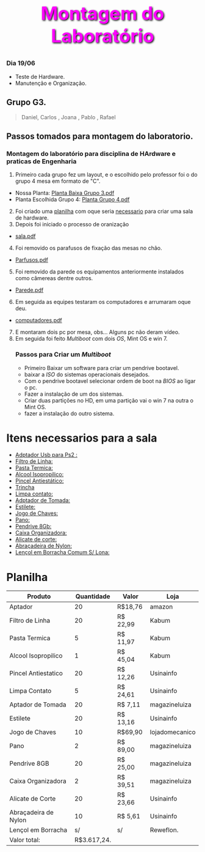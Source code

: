 <div align="center">
    <h1 style="color: #ff00ff; font-size: 48px; font-weight: bold; text-shadow: 2px 2px 4px #000000;">Montagem do Laboratório</h1>
</div>





### Dia 19/06
- Teste de Hardware.
- Manutenção e Organização.
## Grupo G3.
> Daniel, Carlos , Joana , Pablo , Rafael
## Passos tomados para montagem do laboratorio.
### Montagem do laboratório para disciplina de HArdware e praticas de Engenharia
1. Primeiro cada grupo fez um layout, e o escolhido pelo professor foi o do grupo 4 mesa em formato de "C".
- Nossa Planta: [Planta Baixa Grupo 3.pdf](https://github.com/DanielFreitassc/Trabalho_Extensao/files/11875119/Planta.Baixa.Grupo.3.pdf)
- Planta Escolhida Grupo 4: [Planta Grupo 4.pdf](https://github.com/DanielFreitassc/Trabalho_Extensao/files/11875138/Planta.Grupo.4.pdf)

2. Foi criado uma [planilha](#Planilha) com oque seria [necessario](#Itens-necessarios-para-a-sala) para criar uma sala de hardware.
3. Depois foi iniciado o processo de oranização  
- [sala.pdf](https://github.com/DanielFreitassc/Trabalho_Extensao/files/11875239/sala.pdf)
4. Foi removido os parafusos de fixação das mesas no chão.
- [Parfusos.pdf](https://github.com/DanielFreitassc/Trabalho_Extensao/files/11875244/Parfusos.pdf)
5. Foi removido da parede os equipamentos anteriormente instalados como câmereas dentre outros.
- [Parede.pdf](https://github.com/DanielFreitassc/Trabalho_Extensao/files/11875247/Parede.pdf)
6. Em seguida as equipes testaram os computadores e arrumaram oque deu.
- [computadores.pdf](https://github.com/DanielFreitassc/Trabalho_Extensao/files/11875248/computadores.pdf)
7. E montaram dois pc por mesa, obs... Alguns pc não deram vídeo.
8. Em seguida foi feito *Multiboot* com dois *OS*, Mint OS e win 7.
    ### Passos para Criar um *Multiboot*
   - Primeiro Baixar um software para criar um pendrive bootavel.
   - baixar a *ISO* do sistemas operacionais desejados.
   - Com o pendrive bootavel selecionar ordem de boot na *BIOS* ao ligar o pc.
   - Fazer a instalação de um dos sistemas.
   - Criar duas partições no HD, em uma partição vai o win 7 na outra o Mint OS.
   - fazer a instalação do outro sistema.



# Itens necessarios para a sala
-  [Adptador Usb para Ps2 :](https://www.amazon.com.br/Cabo-Adaptador-PS2-Femea-Macho/dp/B0754GRRV6/ref=asc_df_B0754GRRV6/?tag=googleshopp00-20&linkCode=df0&hvadid=435638816339&hvpos=&hvnetw=g&hvrand=9465232176638773360&hvpone=&hvptwo=&hvqmt=&hvdev=c&hvdvcmdl=&hvlocint=&hvlocphy=9102289&hvtargid=pla-907565750325&psc=1) 
-  [Filtro de Linha:](https://www.kabum.com.br/produto/241782/filtro-de-linha-slim-force-line-5-tomadas-bivolt-preto-0060500016?gclid=CjwKCAjwyqWkBhBMEiwAp2yUFjc88UFJP4SLKg-THR8MpYUC-tOAC8ovu652NZi5SCK8LcM_EfZ9CxoCGvUQAvD_BwE)
- [Pasta Termica:](https://www.kabum.com.br/produto/127364/pasta-termica-implastec-pote-com-50g)
- [Alcool Isopropilico:](https://www.kabum.com.br/produto/412705/alcool-para-limpeza-de-componentes-implastec-eletronicos-e-pci-1000ml)
- [Pincel Antiestático:](https://www.usinainfo.com.br/escova-pincel-antiestatico/pincel-antiestatico-para-limpeza-de-placas-de-circuito-impresso-equipamentos-e-componentes-diversos-us38-836.html?search_query=Pincel+Antiestatico&results=9)
- [Trincha](https://www.magazineluiza.com.br/pincel-trincha-tigre-500/p/abh024db8k/cj/trnh/)
- [Limpa contato:](https://www.usinainfo.com.br/limpa-contato/limpa-contato-spray-contactec-210ml-implastec-1931.html?search_query=limpa+contato&results=17)
- [Adptador de Tomada:](https://www.magazineluiza.com.br/plug-adaptador-de-tomada-preto-20a-universal-tr/p/ckf535k103/cj/adba/)
- [Estilete:](https://www.usinainfo.com.br/estilete-de-precisao/estilete-retratil-15mm-multiuso-kit-com-2-unidades-1988.html)
- [Jogo de Chaves:](https://www.lojadomecanico.com.br/produto/110858/2/301/Jogo-18-pecas-de-Chave-de-FendaPhillips/153/?utm_source=googleshopping&utm_campaign=xmlshopping&utm_medium=cpc&utm_content=110858&gclid=CjwKCAjwyqWkBhBMEiwAp2yUFlp-5YjjeOI5Y6I82OfSjb3BE8Blg8nBjH7FHQ82QL3nMmks5IT0RRoCAfwQAvD_BwE)
- [Pano:](https://www.magazineluiza.com.br/pano-multiuso-240-metros-28x40cm-reutilizavel-600-panos-inoven/p/dhdkgdg1d7/me/pano/)
- [Pendrive 8Gb:](https://www.magazineluiza.com.br/pen-drive-8gb-sandisk-cruzer-blade-software-secureaccess/p/gh88e1fedd/in/pedv/)
- [Caixa Organizadora:](https://www.magazineluiza.com.br/caixa-organizadora-container-56-litros-c-tampa-e-trava-preta-25793pm-arqplast/p/gc71kad67j/ud/udcx/)
- [Alicate de corte:](https://www.usinainfo.com.br/alicate-de-corte-diagonal/alicate-de-corte-diagonal-45-115mm-21a504-hikari-2135.html?search_query=alicate+de+corte&results=25)
- [Abraçadeira de Nylon:](https://www.usinainfo.com.br/parafusos-e-espacadores/abracadeira-de-nylon-25x100mm-preta-kit-com-100-unidades-3312.html?search_query=Abracadeira+de+Nylon&results=14)
- [Lençol em Borracha Comum S/ Lona:](https://reweflon.com.br/produtos/detalhes/lencol-em-borracha-comum-s-lona/)
 
 # Planilha   
|  Produto |  Quantidade |  Valor | Loja  |   
|---|---|---|---|
|Aptador|20|R$18,76|amazon|   
|Filtro de Linha|20|R$ 22,99|Kabum|   
|Pasta Termica|5|R$ 11,97|Kabum|   
|Alcool Isopropilico|1|R$ 45,04|Kabum|   
|Pincel Antiestatico|20|R$ 12,26|Usinainfo|  
|Limpa Contato|5|R$ 24,61|Usinainfo|
|Aptador de Tomada|20|R$ 7,11|magazineluiza|   
|Estilete|20|R$ 13,16|Usinainfo|   
|Jogo de Chaves|10|R$69,90 |lojadomecanico|   
|Pano|2|R$ 89,00|magazineluiza|
|Pendrive 8GB|20|R$ 25,00|magazineluiza|   
|Caixa Organizadora|2|R$ 39,51|magazineluiza|
|Alicate de Corte|20|R$ 23,66|Usinainfo|
|Abraçadeira de Nylon|10|R$ 5,61|Usinainfo|
|Lençol em Borracha|s/|s/|Reweflon.|
|Valor total:|R$3.617,24.||
 
